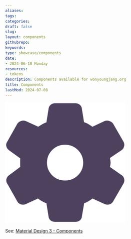 ```yaml
---
aliases: 
tags:
categories:
draft: false
slug: 
layout: components
githubrepo: 
keywords: 
type: showcase/components
date:
- 2024-06-10 Monday
resources:
- tokens
description: Components available for wonyoungjang.org
title: Components
lastMod: 2024-07-08
---
```

![site-components.png](/assets/site-components_1719436976806_0.png)

See: [Material Design 3 - Components](https://m3.material.io/components)
